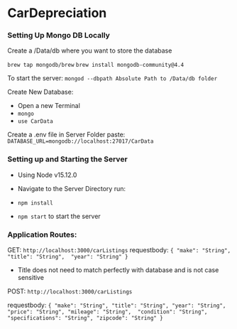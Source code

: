 # CarDepreciation

### Setting Up Mongo DB Locally

Create a /Data/db where you want to store the database 

`brew tap mongodb/brew`
`brew install mongodb-community@4.4`

To start the server: 
`mongod --dbpath Absolute Path to /Data/db folder`

Create New Database: 
- Open a new Terminal
- `mongo`
- `use CarData`

Create a .env file in Server Folder
paste: `DATABASE_URL=mongodb://localhost:27017/CarData`

### Setting up and Starting the Server
- Using Node v15.12.0
- Navigate to the Server Directory run: 
- `npm install`

- `npm start` to start the server

### Application Routes: 
GET: `http://localhost:3000/carListings`
requestbody:
`
{
    "make": "String",
    "title": "String", 
    "year": "String"
}
`
- Title does not need to match perfectly with database and is not case sensitive


POST: `http://localhost:3000/carListings`

requestbody:
`
{
    "make": "String",
    "title": "String",
    "year": "String", 
    "price": "String",
    "mileage": "String", 
    "condition": "String", 
    "specifications": "String",
    "zipcode": "String"
}
`

